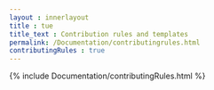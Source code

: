 ```yaml
---
layout : innerlayout
title : tue
title_text : Contribution rules and templates
permalink: /Documentation/contributingrules.html
contributingRules : true
---
```


{% include Documentation/contributingRules.html %}